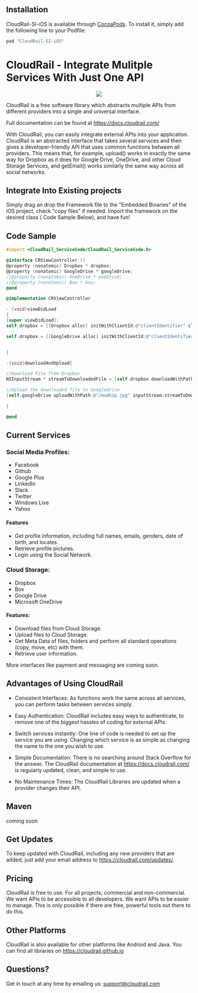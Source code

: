 <!--# CloudRail-SI-iOS-->
<!---->
<!--[![CI Status](http://img.shields.io/travis/Felipe Cesar/CloudRail-SI-iOS.svg?style=flat)](https://travis-ci.org/Felipe Cesar/CloudRail-SI-iOS)-->
<!--[![Version](https://img.shields.io/cocoapods/v/CloudRail-SI-iOS.svg?style=flat)](http://cocoapods.org/pods/CloudRail-SI-iOS)-->
<!--[![Platform](https://img.shields.io/cocoapods/p/CloudRail-SI-iOS.svg?style=flat)](http://cocoapods.org/pods/CloudRail-SI-iOS)-->
<!---->
<!--## Example-->
<!---->
<!--To run the example project, clone the repo, and run `pod install` from the Example directory first.-->
<!---->
<!--## Requirements-->

## Installation

CloudRail-SI-iOS is available through [CocoaPods](http://cocoapods.org). To install
it, simply add the following line to your Podfile:

````ruby
pod "CloudRail-SI-iOS"
````

# CloudRail - Integrate Mulitple Services With Just One API

<p align="center">
<img src="http://cloudrail.com/wp-content/uploads/2016/05/cloudrail_SI_github.png"/>
</p>

CloudRail is a free software library which abstracts multiple APIs from different providers into a single and universal interface.

Full documentation can be found at https://docs.cloudrail.com/

With CloudRail, you can easily integrate external APIs into your application. CloudRail is an abstracted interface that takes several services and then gives a developer-friendly API that uses common functions between all providers. This means that, for example, upload() works in exactly the same way for Dropbox as it does for Google Drive, OneDrive, and other Cloud Storage Services, and getEmail() works similarly the same way across all social networks.

## Integrate Into Existing projects

Simply drag an drop the Framework file to the "Embedded Binaries" of the iOS project, check "copy files" if needed. Import the framework on the desired class ( Code Sample Below), and have fun!

## Code Sample
```` objective-c
#import <CloudRail_ServiceCode/CloudRail_ServiceCode.h>

@interface CRViewController ()
@property (nonatomic) Dropbox * dropbox;
@property (nonatomic) GoogleDrive * googleDrive;
//@property (nonatomic) OneDrive * oneDrive;
//@property (nonatomic) Box * box;
@end

@implementation CRViewController

- (void)viewDidLoad
{
[super viewDidLoad];
self.dropbox = [[Dropbox alloc] initWithClientId:@"clientIdentifier" clientSecret:@"clientSecret"];

self.dropbox = [[GoogleDrive alloc] initWithClientId:@"clientIdentifier" clientSecret:@"clientSecret"];


}

-(void)downloadAndUpload{

//Download File from Dropbox
NSInputStream * streamToDownloadedFile = [self.dropbox downloadWithPath:@"/mudkip.jpg"];

//Upload the downloaded file to Googledrive
[self.googleDrive uploadWithPath:@"/mudkip.jpg" inputStream:streamToDownloadedFile size:size];

}

@end
````

## Current Services

### Social Media Profiles:

* Facebook
* Github
* Google Plus
* LinkedIn
* Slack
* Twitter
* Windows Live
* Yahoo

#### Features

* Get profile information, including full names, emails, genders, date of birth, and locales.
* Retrieve profile pictures.
* Login using the Social Network.

### Cloud Storage:

* Dropbox
* Box
* Google Drive
* Microsoft OneDrive

#### Features:

* Download files from Cloud Storage.
* Upload files to Cloud Storage.
* Get Meta Data of files, folders and perform all standard operations (copy, move, etc) with them.
* Retrieve user information.

More interfaces like payment and messaging are coming soon.

## Advantages of Using CloudRail

* Consistent Interfaces: As functions work the same across all services, you can perform tasks between services simply.

* Easy Authentication: CloudRail includes easy ways to authenticate, to remove one of the biggest hassles of coding for external APIs.

* Switch services instantly: One line of code is needed to set up the service you are using. Changing which service is as simple as changing the name to the one you wish to use.

* Simple Documentation: There is no searching around Stack Overflow for the answer. The CloudRail documentation at https://docs.cloudrail.com/ is regularly updated, clean, and simple to use.

* No Maintenance Times: The CloudRail Libraries are updated when a provider changes their API.

## Maven
coming soon

## Get Updates

To keep updated with CloudRail, including any new providers that are added, just add your email address to https://cloudrail.com/updates/.

## Pricing

CloudRail is free to use. For all projects; commercial and non-commercial. We want APIs to be accessible to all developers. We want APIs to be easier to manage. This is only possible if there are free, powerful tools out there to do this.

## Other Platforms

CloudRail is also available for other platforms like Android and Java. You can find all libraries on https://cloudrail.github.io

## Questions?

Get in touch at any time by emailing us: support@cloudrail.com